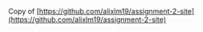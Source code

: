 Copy of [https://github.com/alixlm19/assignment-2-site](https://github.com/alixlm19/assignment-2-site)
